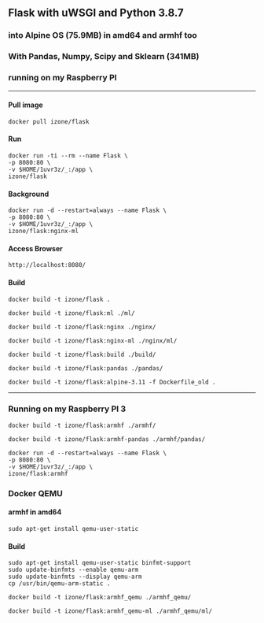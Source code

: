 ## Flask with uWSGI and Python 3.8.7
### into Alpine OS (75.9MB) in amd64 and armhf too
### With Pandas, Numpy, Scipy and Sklearn (341MB)
### running on my Raspberry PI
-----
			
#### Pull image
```
docker pull izone/flask
```

#### Run
```
docker run -ti --rm --name Flask \
-p 8080:80 \
-v $HOME/1uvr3z/_:/app \
izone/flask
```
#### Background
```
docker run -d --restart=always --name Flask \
-p 8080:80 \
-v $HOME/1uvr3z/_:/app \
izone/flask:nginx-ml
```

#### Access Browser
```
http://localhost:8080/
```

#### Build
```
docker build -t izone/flask .
```
```
docker build -t izone/flask:ml ./ml/
```
```
docker build -t izone/flask:nginx ./nginx/
```
```
docker build -t izone/flask:nginx-ml ./nginx/ml/
```
```
docker build -t izone/flask:build ./build/
```
```
docker build -t izone/flask:pandas ./pandas/
```
```
docker build -t izone/flask:alpine-3.11 -f Dockerfile_old .
```
-----
### Running on my Raspberry PI 3
```
docker build -t izone/flask:armhf ./armhf/
```
```
docker build -t izone/flask:armhf-pandas ./armhf/pandas/
```
```
docker run -d --restart=always --name Flask \
-p 8080:80 \
-v $HOME/1uvr3z/_:/app \
izone/flask:armhf
```

### Docker QEMU
#### armhf in amd64
```
sudo apt-get install qemu-user-static
```

#### Build
```
sudo apt-get install qemu-user-static binfmt-support
sudo update-binfmts --enable qemu-arm
sudo update-binfmts --display qemu-arm 
cp /usr/bin/qemu-arm-static .
```
```
docker build -t izone/flask:armhf_qemu ./armhf_qemu/
```
```
docker build -t izone/flask:armhf_qemu-ml ./armhf_qemu/ml/
```
